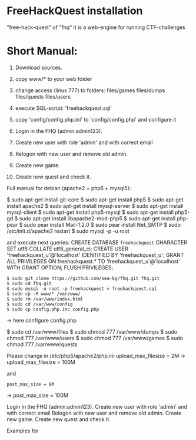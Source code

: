 FreeHackQuest installation
===

"free-hack-quest" of "fhq" it is a web-engine for running CTF-challenges

# Short Manual:

1. Download sources.

2. copy www/* to your web folder

3. change access (linux 777) to folders:
	files/games
	files/dumps
	files/quests
	files/users

4. execute SQL-script: 'freehackquest.sql'

5. copy 'config/config.php.ini' to 'config/config.php' and configure it

6. Login in the FHQ (admin:admin123).

7. Create new user with role 'admin' and with correct email

8. Relogon with new user and remove old admin.

9. Create new game.

10. Create new quest and check it.


Full manual for debian (apache2 + php5 + mysql5):

$ sudo apt-get install git-core
$ sudo apt-get install php5
$ sudo apt-get install apache2
$ sudo apt-get install mysql-server
$ sudo apt-get install mysql-client
$ sudo apt-get install php5-mysql
$ sudo apt-get install php5-gd
$ sudo apt-get install libapache2-mod-php5
$ sudo apt-get install php-pear
$ sudo pear install Mail-1.2.0
$ sudo pear install Net_SMTP
$ sudo /etc/init.d/apache2 restart
$ sudo mysql -p -u root

and execute next queries:
	CREATE DATABASE `freehackquest` CHARACTER SET utf8 COLLATE utf8_general_ci;
	CREATE USER 'freehackquest_u'@'localhost' IDENTIFIED BY 'freehackquest_u';
	GRANT ALL PRIVILEGES ON freehackquest.* TO 'freehackquest_u'@'localhost' WITH GRANT OPTION;
	FLUSH PRIVILEGES;

	$ sudo git clone https://github.com/sea-kg/fhq.git fhq.git
	$ sudo cd fhq.git
	$ sudo mysql -u root -p freehackquest < freehackquest.sql
	$ sudo cp -R www/* /var/www/
	$ sudo rm /var/www/index.html
	$ sudo cd /var/www/config
	$ sudo cp config.php.inc config.php

-> here configure config.php

$ sudo cd /var/www/files
$ sudo chmod 777 /var/www/dumps
$ sudo chmod 777 /var/www/users
$ sudo chmod 777 /var/www/games
$ sudo chmod 777 /var/www/quests

Please change in /etc/php5/apache2/php.ini
	upload_max_filesize = 2M
->
	upload_max_filesize = 100M

and

	post_max_size = 8M
->
	post_max_size = 100M


Login in the FHQ (admin:admin123).
Create new user with role 'admin' and with correct email
Relogon with new user and remove old admin.
Create new game.
Create new quest and check it.



Examples for 


